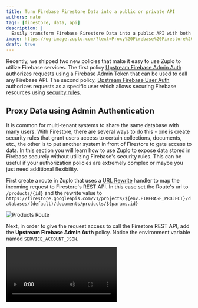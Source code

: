 ```yaml
---
title: Turn Firebase Firestore Data into a public or private API
authors: nate
tags: [firestore, data, api]
description: |
  Easily transform Firebase Firestore Data into a public API with both admin and user authorization using Zuplo
image: https://og-image.zuplo.com/?text=Proxy%20Firebase%20Firestore%20Data%20through%20Zuplo
draft: true
---
```


Recently, we shipped two new policies that make it easy to use Zuplo to utilize
Firebase services. The first policy
[Upstream Firebase Admin Auth](https://zuplo.com/docs/policies/upstream-firebase-admin-auth-inbound)
authorizes requests using a Firebase Admin Token that can be used to call any
Firebase API. The second policy,
[Upstream Firebase User Auth](https://zuplo.com/docs/policies/upstream-firebase-user-auth-inbound)
authorizes requests as a specific user which allows securing Firebase resources
using [security rules](https://firebase.google.com/docs/rules/rules-and-auth).

## Proxy Data using Admin Authentication

It is common for multi-tenant systems to share the same database with many
users. With Firestore, there are several ways to do this - one is create
security rules that grant users access to certain collections, documents, etc.,
the other is to put another system in front of Firestore to gate access to data.
In this section you will learn how to use Zuplo to expose data stored in
Firebase securely without utilizing Firebase's security rules. This can be
useful if your authorization policies are extremely complex or maybe you just
need additional flexibility.

First create a route in Zuplo that uses a
[URL Rewrite](https://zuplo.com/docs/handlers/url-rewrite) handler to map the
incoming request to Firestore's REST API. In this case set the Route's url to
`/products/{id}` and the rewrite value to
`https://firestore.googleapis.com/v1/projects/${env.FIREBASE_PROJECT}/databases/(default)/documents/products/${params.id}`

![Products Route](./products-route.png)

Next, in order to give the request access to call the Firestore REST API, add
the **Upstream Firebase Admin Auth** policy. Notice the environment variable
named `SERVICE_ACCOUNT_JSON`.

<Video id="3f11d90de09f5f6e3891ce8164d85d87" />

In order to generate the Firebase API tokens, you will need to set the
`SERVICE_ACCOUNT_JSON` environment variable to the value of the private key from
your Firebase Service Account. Navigate to Firebase **Project Settings**, select
the **Service Accounts** tab and then generate and download a private key.

**CAUTION**: The value of the private key is a JSON file. **Before you save the
file to Zuplo's environment variables**, you must remove all line breaks and all
instances of the `\n` escape character. The JSON file should be a single line.

Next, add the environment variable to your Zuplo project as a secret.

<Video id="f8840dfe93c3f17f064449a1fb028d9e" />
